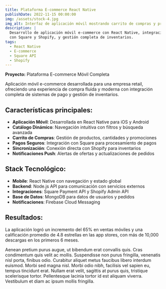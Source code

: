 ```yaml
---
title: Plataforma E-commerce React Native
publishDate: 2022-11-15 00:00:00
img: /assets/stock-4.jpg
img_alt: Interfaz de aplicación móvil mostrando carrito de compras y productos
description: |
  Desarrollo de aplicación móvil e-commerce con React Native, integración de pagos 
  con Square y Shopify, y gestión completa de inventarios.
tags:
  - React Native
  - E-commerce
  - Square API
  - Shopify
---
```


**Proyecto:** Plataforma E-commerce Móvil Completa

Aplicación móvil e-commerce desarrollada para una empresa retail, ofreciendo una experiencia de compra fluida y moderna con integración completa de sistemas de pago y gestión de inventarios.

## Características principales:

- **Aplicación Móvil**: Desarrollada en React Native para iOS y Android
- **Catálogo Dinámico**: Navegación intuitiva con filtros y búsqueda avanzada
- **Carrito de Compras**: Gestión de productos, cantidades y promociones
- **Pagos Seguros**: Integración con Square para procesamiento de pagos
- **Sincronización**: Conexión directa con Shopify para inventarios
- **Notificaciones Push**: Alertas de ofertas y actualizaciones de pedidos

## Stack Tecnológico:

- **Mobile**: React Native con navegación y estado global
- **Backend**: Node.js API para comunicación con servicios externos
- **Integraciones**: Square Payment API y Shopify Admin API
- **Base de Datos**: MongoDB para datos de usuarios y pedidos
- **Notificaciones**: Firebase Cloud Messaging

## Resultados:

La aplicación logró un incremento del 65% en ventas móviles y una calificación promedio de 4.8 estrellas en las app stores, con más de 10,000 descargas en los primeros 6 meses.

Aenean pretium purus augue, ut bibendum erat convallis quis. Cras condimentum quis velit ac mollis. Suspendisse non purus fringilla, venenatis nisl porta, finibus odio. Curabitur aliquet metus faucibus libero interdum euismod. Morbi sed magna nisl. Morbi odio nibh, facilisis vel sapien eu, tempus tincidunt erat. Nullam erat velit, sagittis at purus quis, tristique scelerisque tortor. Pellentesque lacinia tortor id est aliquam viverra. Vestibulum et diam ac ipsum mollis fringilla.
